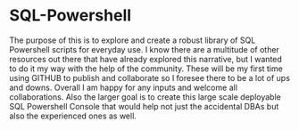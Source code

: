 # SQL-Powershell
The purpose of this is to explore and create a robust library of SQL Powershell scripts for everyday use. 
I know there are a multitude of other resources out there that have already explored this narrative, but I wanted to do it my way with the help of the community.
These will be my first time using GITHUB to publish and collaborate so I foresee there to be a lot of ups and downs. Overall I am happy for any inputs and welcome all collaborations.
Also the larger goal is to create this large scale deployable SQL Powershell Console that would help not just the accidental DBAs but also the experienced ones as well.
